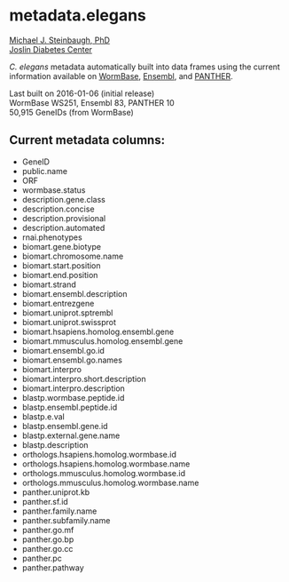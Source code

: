 # metadata.elegans

[Michael J. Steinbaugh, PhD](http://mike.steinbaugh.com)  
[Joslin Diabetes Center](http://www.joslin.org)

*C. elegans* metadata automatically built into data frames using the current information available on [WormBase](http://www.wormbase.org), [Ensembl](http://www.ensembl.org/Caenorhabditis_elegans/Info/Index), and [PANTHER](http://pantherdb.org). 

Last built on 2016-01-06 (initial release)  
WormBase WS251, Ensembl 83, PANTHER 10  
50,915 GeneIDs (from WormBase)


## Current metadata columns:

- GeneID
- public.name
- ORF
- wormbase.status
- description.gene.class
- description.concise
- description.provisional
- description.automated
- rnai.phenotypes
- biomart.gene.biotype
- biomart.chromosome.name
- biomart.start.position
- biomart.end.position
- biomart.strand
- biomart.ensembl.description
- biomart.entrezgene
- biomart.uniprot.sptrembl
- biomart.uniprot.swissprot
- biomart.hsapiens.homolog.ensembl.gene
- biomart.mmusculus.homolog.ensembl.gene
- biomart.ensembl.go.id
- biomart.ensembl.go.names
- biomart.interpro
- biomart.interpro.short.description
- biomart.interpro.description
- blastp.wormbase.peptide.id
- blastp.ensembl.peptide.id
- blastp.e.val
- blastp.ensembl.gene.id
- blastp.external.gene.name
- blastp.description
- orthologs.hsapiens.homolog.wormbase.id
- orthologs.hsapiens.homolog.wormbase.name
- orthologs.mmusculus.homolog.wormbase.id
- orthologs.mmusculus.homolog.wormbase.name
- panther.uniprot.kb
- panther.sf.id
- panther.family.name
- panther.subfamily.name
- panther.go.mf
- panther.go.bp
- panther.go.cc
- panther.pc
- panther.pathway

